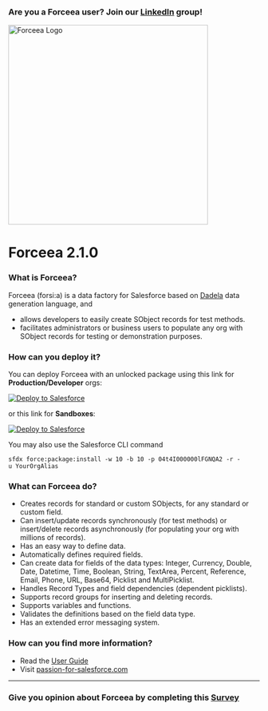 ### Are you a Forceea user? Join our [LinkedIn](https://www.linkedin.com/groups/8943965) group!


<img alt="Forceea Logo"
       src="https://github.com/nmitrakis/Forceea/blob/master/Forceea-logo.PNG" width="400">
# Forceea 2.1.0

### What is Forceea?
Forceea (forsi:a) is a data factory for Salesforce based on [Dadela](https://github.com/Forceea/Dadela) data generation language, and
* allows developers to easily create SObject records for test methods.
* facilitates administrators or business users to populate any org with SObject records for testing or demonstration purposes.

### How can you deploy it?
You can deploy Forceea with an unlocked package using this link for **Production/Developer** orgs:

<a href="https://nmitrakis.com/ForceeaInstallProduction">
  <img alt="Deploy to Salesforce"
       src="https://raw.githubusercontent.com/afawcett/githubsfdeploy/master/src/main/webapp/resources/img/deploy.png"">
</a>

or this link for **Sandboxes**:

<a href="https://nmitrakis.com/ForceeaInstallTest">
  <img alt="Deploy to Salesforce"
       src="https://raw.githubusercontent.com/afawcett/githubsfdeploy/master/src/main/webapp/resources/img/deploy.png"">
</a>
                                                                                                                       
You may also use the Salesforce CLI command
```
sfdx force:package:install -w 10 -b 10 -p 04t4I000000lFGNQA2 -r -u YourOrgAlias
```

### What can Forceea do?
* Creates records for standard or custom SObjects, for any standard or custom field.
* Can insert/update records synchronously (for test methods) or insert/delete records asynchronously (for populating your org with millions of records).
* Has an easy way to define data.
* Automatically defines required fields.
* Can create data for fields of the data types: Integer, Currency, Double, Date, Datetime, Time, Boolean, String, TextArea, Percent, Reference, Email, Phone, URL, Base64, Picklist and MultiPicklist.
* Handles Record Types and field dependencies (dependent picklists).
* Supports record groups for inserting and deleting records.
* Supports variables and functions.
* Validates the definitions based on the field data type.
* Has an extended error messaging system.

### How can you find more information?
* Read the [User Guide](https://nmitrakis.com/Forceea-UserGuide)
* Visit [passion-for-salesforce.com](https://passionforsalesforce.com/forceea)
---

### Give you opinion about Forceea by completing this [Survey](https://www.surveymonkey.co.uk/r/M6BJMKT)
